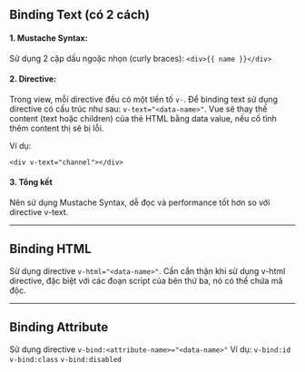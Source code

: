 ## Binding Text (có 2 cách)

#### 1. Mustache Syntax:

Sử dụng 2 cặp dấu ngoặc nhọn (curly braces): `<div>{{ name }}</div>`

#### 2. Directive:

Trong view, mỗi directive đều có một tiền tố `v-`.
Để binding text sử dụng directive có cấu trúc như sau: `v-text="<data-name>"`.
Vue sẽ thay thế content (text hoặc children) của thẻ HTML bằng data value, nếu cố tình thêm content thị sẽ bị lỗi.

Ví dụ:

```
<div v-text="channel"></div>
```

#### 3. Tổng kết

Nên sử dụng Mustache Syntax, dễ đọc và performance tốt hơn so với directive v-text.

---

## Binding HTML

Sử dụng directive `v-html="<data-name>"`.
Cần cẩn thận khi sử dụng v-html directive, đặc biệt với các đoạn script của bên thứ ba, nó có thể chứa mã độc.

---

## Binding Attribute

Sử dụng directive `v-bind:<attribute-name>="<data-name>"`
Ví dụ:
`v-bind:id`
`v-bind:class`
`v-bind:disabled`
